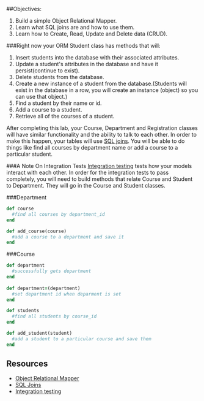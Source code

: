 ##Objectives: 
1. Build a simple Object Relational Mapper.
2. Learn what SQL joins are and how to use them.
3. Learn how to Create, Read, Update and Delete data (CRUD).

###Right now your ORM Student class has methods that will:

1. Insert students into the database with their associated attributes.
2. Update a student's attributes in the database and have it persist(continue to exist).
3. Delete students from the database.
4. Create a new instance of a student from the database.(Students will exist in the database in a row, you will create an instance (object) so you can use that object.)
5. Find a student by their name or id.
6. Add a course to a student.
7. Retrieve all of the courses of a student.

After completing this lab, your Course, Department and Registration classes will have similar functionality and the ability to talk to each other. In order to make this happen, your tables will use <a href="http://www.sql-join.com/">SQL joins</a>. You will be able to do things like find all courses by department name or add a course to a particular student.

###A Note On Integration Tests
<a href="https://en.wikipedia.org/wiki/Integration_testing">Integration testing</a> tests how your models interact with each other.
In order for the integration tests to pass completely, you will need to build methods that relate Course and Student to Department. They will go in the Course and Student classes.

###Department 
```ruby 
def course
  #find all courses by department_id
end

def add_course(course)
  #add a course to a department and save it
end
```

###Course 

```ruby
def department
  #successfully gets department
end
 
def department=(department)
  #set department id when deparment is set
end
```

```ruby 
def students
  #find all students by course_id
end

def add_student(student)
  #add a student to a particular course and save them
end
```

## Resources
* [Object Relational Mapper](http://en.wikipedia.org/wiki/Object-relational_mapping)
* [SQL Joins](http://www.sql-join.com/)
* [Integration testing](https://en.wikipedia.org/wiki/Integration_testing)

